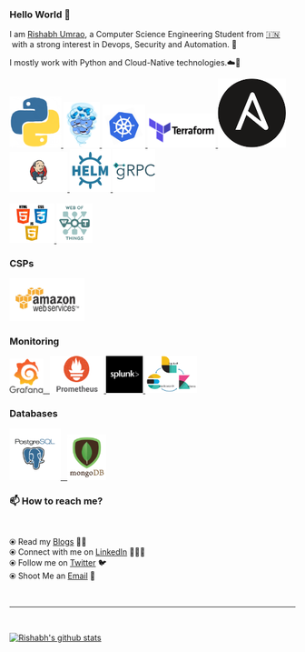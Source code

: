 ### Hello World 👋

<!-- I am a passionate and creative developer from India with a strong interest in DevOps and Security. I am pursuing
Bachelor of Technology ( B. Tech ) degree in Computer Science and Engineering ( Graduating in 2020 ).I mostly work
on Backend development with Python and Cloud-Native technologies. -->

I am [Rishabh Umrao](https://ayedaemon.github.io/), a Computer Science Engineering Student from [🇮🇳 ](https://en.wikipedia.org/wiki/India)&nbsp;with a strong interest in Devops, Security and Automation. 🎯

I mostly work with Python and Cloud-Native technologies.☁️🚀


<p float="left">
  <a href="https://www.python.org/" target="_blank" >
    <img src="https://raw.githubusercontent.com/ayedaemon/ayedaemon/master/assets/python.gif"  height="90" />
  </a>
  <a href="https://www.docker.com/" target="_blank" >
    <img src="https://raw.githubusercontent.com/ayedaemon/ayedaemon/master/assets/docker.gif"  height="80" />
  </a>
  <a href="https://kubernetes.io/" target="_blank" >
    <img src="https://raw.githubusercontent.com/ayedaemon/ayedaemon/master/assets/k8s.gif"  height="75" />
  </a>
  <a href="https://www.terraform.io/" target="_blank" >
    <img src="https://raw.githubusercontent.com/ayedaemon/ayedaemon/master/assets/terraform.gif" width="120" />
  </a>
  <a href="https://www.ansible.com/" target="_blank" >
    <img src="https://raw.githubusercontent.com/ayedaemon/ayedaemon/master/assets/ansible.png" width="120" />
  </a>
  <a href="https://www.jenkins.io/" target="_blank" >
    <img src="https://raw.githubusercontent.com/ayedaemon/ayedaemon/master/assets/jenkins.png"  height=70/>
  </a>
  <a href="https://helm.sh/" target="_blank" >
    <img src="https://raw.githubusercontent.com/ayedaemon/ayedaemon/master/assets/helm.gif"  height="75" />
  </a>
  <a href="https://grpc.io/" target="_blank" >
    <img src="https://raw.githubusercontent.com/ayedaemon/ayedaemon/master/assets/grpc.gif"  height="75" />
  </a>
  <br>
  <br />
  <a href="https://www.w3.org/wiki/The_web_standards_model_-_HTML_CSS_and_JavaScript" target="_blank" >
    <img src="https://raw.githubusercontent.com/ayedaemon/ayedaemon/master/assets/html-css-js.png" height="70" />
  </a>
  <a href="https://www.w3.org/WoT/" target="_blank" >
    <img src="https://raw.githubusercontent.com/ayedaemon/ayedaemon/master/assets/iot.png" height="70" />
  </a>
 </p>

### CSPs
<p float="left">
  <a href="https://aws.amazon.com/" target="_blank" >
    <img src="https://raw.githubusercontent.com/ayedaemon/ayedaemon/master/assets/aws.gif"  height="75" />
  </a>
 </p>

### Monitoring

 <p float="left">
  <a href="https://grafana.com/" target="_blank" >
    <img src="https://raw.githubusercontent.com/ayedaemon/ayedaemon/master/assets/grafana.gif" height="60" />&nbsp;&nbsp;
  </a>
  <a href="https://prometheus.io/" target="_blank" >
    <img src="https://raw.githubusercontent.com/ayedaemon/ayedaemon/master/assets/prometheus.gif" height="65" />
  </a>
  <a href="https://www.splunk.com/" target="_blank" >
    <img src="https://raw.githubusercontent.com/ayedaemon/ayedaemon/master/assets/splunk.png" height="65" />
  </a>
  <a href="https://www.elastic.co/what-is/elk-stack" target="_blank" >
    <img src="https://raw.githubusercontent.com/ayedaemon/ayedaemon/master/assets/elk.png" height="65" />
  </a>

</p>

### Databases

 <p float="left">
  <a href="https://www.postgresql.org/" target="_blank" >
    <img src="https://raw.githubusercontent.com/ayedaemon/ayedaemon/master/assets/postgresql.gif" height="90" />&nbsp;&nbsp;
  </a>
  <a href="https://www.mongodb.com/" target="_blank" >
    <img src="https://raw.githubusercontent.com/ayedaemon/ayedaemon/master/assets/mongo.gif" height="80" />
  </a>
</p>

### 📫 How to reach me?
<br>

  <!-- ⦿ Visit my [Website](https://ayedaemon.github.io/) 🌐 <br> -->
  ⦿ Read my [Blogs](https://medium.com/@ayedaemon) 📙😃<br>
  ⦿ Connect with me on [LinkedIn](https://www.linkedin.com/in/ayedaemon/) 👨🏻‍💻 <br>
  ⦿ Follow me on [Twitter](https://twitter.com/aye_daemon) 🐦 <br>
  ⦿ Shoot Me an [Email](mailto:ris3234@gmail.com) 💌 <br>

<br><hr><br>

  [![Rishabh's github stats](https://github-readme-stats.vercel.app/api?username=ayedaemon)](https://github.com/ayedaemon/github-readme-stats)
